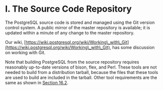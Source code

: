 # I. The Source Code Repository

The PostgreSQL source code is stored and managed using the Git version control system. A public mirror of the master repository is available; it is updated within a minute of any change to the master repository.

Our wiki, [https://wiki.postgresql.org/wiki/Working\_with\_Git](https://wiki.postgresql.org/wiki/Working\_with\_Git), has some discussion on working with Git.

Note that building PostgreSQL from the source repository requires reasonably up-to-date versions of bison, flex, and Perl. These tools are not needed to build from a distribution tarball, because the files that these tools are used to build are included in the tarball. Other tool requirements are the same as shown in [Section 16.2](https://www.postgresql.org/docs/10/static/install-requirements.html).
